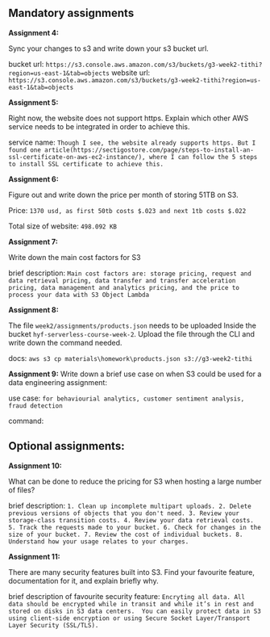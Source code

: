 ## Mandatory assignments

**Assignment 4:**

Sync your changes to s3 and write down your s3 bucket url.

bucket url: `https://s3.console.aws.amazon.com/s3/buckets/g3-week2-tithi?region=us-east-1&tab=objects` 
website url: `https://s3.console.aws.amazon.com/s3/buckets/g3-week2-tithi?region=us-east-1&tab=objects`

**Assignment 5:**

Right now, the website does not support https. Explain which other AWS service needs to be integrated in order to achieve this.

service name: `Though I see, the website already supports https. But I found one article(https://sectigostore.com/page/steps-to-install-an-ssl-certificate-on-aws-ec2-instance/), where I can follow the 5 steps to install SSL certificate to achieve this.`

**Assignment 6:**

Figure out and write down the price per month of storing 51TB on S3.

Price: `1370 usd, as first 50tb costs $.023 and next 1tb costs $.022`

Total size of website: `498.092 KB`

**Assignment 7:**

Write down the main cost factors for S3

brief description: `Main cost factors are: storage pricing, request and data retrieval pricing, data transfer and transfer acceleration pricing, data management and analytics pricing, and the price to process your data with S3 Object Lambda`

**Assignment 8:**

The file `week2/assignments/products.json` needs to be uploaded Inside the bucket `hyf-serverless-course-week-2`. Upload the file through the CLI and write down the command needed.

docs: `aws s3 cp materials\homework\products.json s3://g3-week2-tithi`

**Assignment 9:**
Write down a brief use case on when S3 could be used for a data engineering assignment: 

use case: `for behaviourial analytics, customer sentiment analysis, fraud detection`

command:

## Optional assignments: 

**Assignment 10:**

What can be done to reduce the pricing for S3 when hosting a large number of files?

brief description: ` 1. Clean up incomplete multipart uploads. 2. Delete previous versions of objects that you don't need. 3. Review your storage-class transition costs. 4. Review your data retrieval costs. 5. Track the requests made to your bucket. 6. Check for changes in the size of your bucket. 7. Review the cost of individual buckets. 8. Understand how your usage relates to your charges. ` 

**Assignment 11:**

There are many security features built into S3. Find your favourite feature, documentation for it, and explain briefly why.

brief description of favourite security feature: `Encryting all data. All data should be encrypted while in transit and while it’s in rest and stored on disks in S3 data centers.  You can easily protect data in S3 using client-side encryption or using Secure Socket Layer/Transport Layer Security (SSL/TLS). ` 
